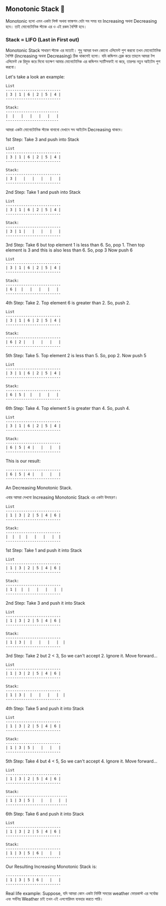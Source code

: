 ## Monotonic Stack 🔭

Monotonic হলো এমন একটা লিস্ট অথবা ফাঙ্কশন যেটা সব সময় হয় Increasing অথবা Decreasing হবে। তাই মোনোটোনিক স্ট্যাক এর ও এই রকম বৈশিষ্ট হবে।  

### Stack = LIFO (Last in First out)

Monotonic Stack সাধারণ স্ট্যাক এর মতোই।  শুধু আমরা যখন কোনো এলিমেন্ট পুশ করবো তখন মোনোটোনিক বৈশিষ্ট (Increasing অথবা Decreasing) ঠিক থাকলেই হলো। যদি কন্ডিশন ব্রেক করে তাহলে আমরা টপ এলিমেন্ট কে রিমুভ করে দিবো যতক্ষণ আমার মোনোটোনিক এর কন্ডিশন স্যাটিসফাই না করে, তারপর নতুন আইটেম পুশ করবো। 

Let's take a look an example:

```
List
-------------------------
| 3 | 1 | 6 | 2 | 5 | 4 |
-------------------------

Stack:
------------------------
|  |   |   |   |   |   |
------------------------
```

আমরা একটা মোনোটোনিক স্ট্যাক বানাবো যেখানে সব আইটেম Decreasing থাকবে। 

1st Step:
Take 3 and push into Stack

```
List
-------------------------
| 3 | 1 | 6 | 2 | 5 | 4 |
-------------------------

Stack:
-------------------------
| 3 |   |   |   |   |   |
-------------------------
```

2nd Step:
Take 1 and push into Stack

```
List
-------------------------
| 3 | 1 | 6 | 2 | 5 | 4 |
-------------------------

Stack:
-------------------------
| 3 | 1 |   |   |   |   |
-------------------------
```

3rd Step:
Take 6 but top element 1 is less than 6. So, pop 1. 
Then top element is 3 and this is also less than 6. So, pop 3
Now push 6

```
List
-------------------------
| 3 | 1 | 6 | 2 | 5 | 4 |
-------------------------

Stack:
-------------------------
| 6 |  |   |   |   |   |
-------------------------
```

4th Step:
Take 2. Top element 6 is greater than 2. So, push 2.

```
List
-------------------------
| 3 | 1 | 6 | 2 | 5 | 4 |
-------------------------

Stack:
-------------------------
| 6 | 2 |   |   |   |   |
-------------------------
```

5th Step:
Take 5. Top element 2 is less than 5. So, pop 2.
Now push 5

```
List
-------------------------
| 3 | 1 | 6 | 2 | 5 | 4 |
-------------------------

Stack:
-------------------------
| 6 | 5 |  |   |   |   |
-------------------------
```

6th Step:
Take 4. Top element 5 is greater than 4. So, push 4.

```
List
-------------------------
| 3 | 1 | 6 | 2 | 5 | 4 |
-------------------------

Stack:
-------------------------
| 6 | 5 | 4 |   |   |   |
-------------------------
```

This is our result:

```
-------------------------
| 6 | 5 | 4 |   |   |   |
-------------------------
```
An Decreasing Monotonic Stack.

এবার আমরা দেখবো Increasing Monotonic Stack এর একটা উদাহরণ। 

```
List
-------------------------
| 1 | 3 | 2 | 5 | 4 | 6 |
-------------------------

Stack:
-------------------------
|  |  |  |   |   |   |  |
-------------------------
```

1st Step:
Take 1 and push it into Stack

```
List
-------------------------
| 1 | 3 | 2 | 5 | 4 | 6 |
-------------------------

Stack:
-------------------------
| 1 |  |  |   |   |   |  |
-------------------------
```

2nd Step:
Take 3 and push it into Stack

```
List
-------------------------
| 1 | 3 | 2 | 5 | 4 | 6 |
-------------------------

Stack:
-------------------------
| 1 | 3 |  |   |   |   |  |
-------------------------
```

3rd Step:
Take 2 but 2 < 3, So we can't accept 2. Ignore it. Move forward...

```
List
-------------------------
| 1 | 3 | 2 | 5 | 4 | 6 |
-------------------------

Stack:
-------------------------
| 1 | 3 |  |   |   |   |  |
-------------------------
```

4th Step:
Take 5 and push it into Stack

```
List
-------------------------
| 1 | 3 | 2 | 5 | 4 | 6 |
-------------------------

Stack:
-------------------------
| 1 | 3 | 5 |   |   |   |
-------------------------
```

5th Step:
Take 4 but 4 < 5, So we can't accept 4. Ignore it. Move forward...

```
List
-------------------------
| 1 | 3 | 2 | 5 | 4 | 6 |
-------------------------

Stack:
----------------------------
| 1 | 3 | 5 |   |   |   |  |
----------------------------
```

6th Step:
Take 6 and push it into Stack

```
List
-------------------------
| 1 | 3 | 2 | 5 | 4 | 6 |
-------------------------

Stack:
-------------------------
| 1 | 3 | 5 | 6 |   |   |
-------------------------
```

Our Resulting Increasing Monotonic Stack is:
```
-------------------------
| 1 | 3 | 5 | 6 |   |   |
-------------------------
```

Real life example:
Suppose, যদি আমরা কোন একটা নির্দিষ্ট সময়ের weather ফোরকাস্ট এর সর্বোচ্চ এবং সর্বনিম্ন Weather চাই তখন এই এলগোরিদম ব্যবহার করতে পারি। 

<!--
**nafeeur10/nafeeur10** is a ✨ _special_ ✨ repository because its `README.md` (this file) appears on your GitHub profile.

Here are some ideas to get you started:

- 🔭 I’m currently working on ...
- 🌱 I’m currently learning ...
- 👯 I’m looking to collaborate on ...
- 🤔 I’m looking for help with ...
- 💬 Ask me about ...
- 📫 How to reach me: ...
- 😄 Pronouns: ...
- ⚡ Fun fact: ...
-->
